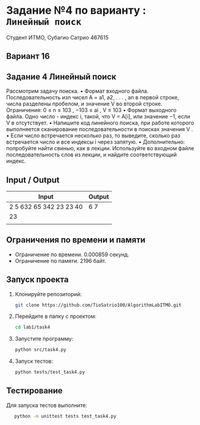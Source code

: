 # Задание №4 по варианту : ` Линейный поиск`

Студент ИТМО, Субагио Сатрио 467615

## Вариант 16

## Задание 4 Линейный поиск

Рассмотрим задачу поиска.
• Формат входного файла. Последовательность изn чисел A = a1, a2, . . . , an
в первой строке, числа разделены пробелом, и значение V во второй строке.
Ограничения: 0 ≤ n ≤ 103
, −103 ≤ ai
, V ≤ 103
• Формат выходного файла. Одно число - индекс i, такой, что V = A[i],
или значение −1, если V в отсутствует.
• Напишите код линейного поиска, при работе которого выполняется сканирование последовательности в поисках значения V .
• Если число встречается несколько раз, то выведите, сколько раз встречается
число и все индексы i через запятую.
• Дополнительно: попробуйте найти свинью, как в лекции. Используйте во
входном файле последовательность слов из лекции, и найдите соответствующий индекс.

## Input / Output

| Input                   | Output |
| ----------------------- | ------ |
| 2 5 632 65 342 23 23 40 | 6 7    |
| 23                      |        |
|                         |        |

## Ограничения по времени и памяти

- Ограничение по времени. 0.000859 секунд.
- Ограничение по памяти. 2196 байт.

## Запуск проекта

1. Клонируйте репозиторий:
   ```bash
   git clone https://github.com/TioSatrio100/AlgorithmLabITMO.git
   ```
2. Перейдите в папку с проектом:
   ```bash
   cd lab1/task4
   ```
3. Запустите программу:

   ```bash
   python src/task4.py
   ```

4. Запуск тестов:
   ```bash
   python tests/test_task4.py
   ```

## Тестирование

Для запуска тестов выполните:

```bash
   python -m unittest tests test_task4.py
```
